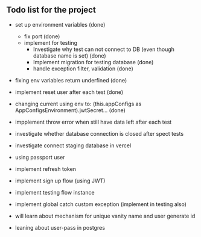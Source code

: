 ## Todo list for the project

- set up environment variables (done)
  - fix port (done)
  - implement for testing
    - Investigate why test can not connect to DB (even though database name is set) (done)
    - Implement migration for testing database (done)
    - handle exception filter, validation (done)
- fixing env variables return underfined (done)
- implement reset user after each test (done)

- changing current using env to: (this.appConfigs as AppConfigsEnvironment).jwtSecret... (done)
- impplement throw error when still have data left after each test 
- investigate whether database connection is closed after spect tests
- investigate connect staging database in vercel
- using passport user
- implement refresh token

- implement sign up flow (using JWT)
- implement testing flow instance
- implement global catch custom exception (implement in testing also)

- will learn about mechanism for unique vanity name and user generate id
- leaning about user-pass in postgres